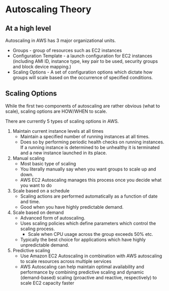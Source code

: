 # Autoscaling Theory

## At a high level

Autoscaling in AWS has 3 major organizational units.

* Groups - group of resources such as EC2 instances
* Configuration Template - a launch configuration for EC2 instances (including AMI ID, instance type, key pair to be used, security groups and block device mapping.)
* Scaling Options - A set of configuration options which dictate how groups will scale based on the occurrence of specified conditions.

## Scaling Options

While the first two components of autoscaling are rather obvious (what to scale), scaling options are HOW/WHEN to scale.

There are currently 5 types of scaling options in AWS.

1. Maintain current instance levels at all times
    * Maintain a specified number of running instances at all times.
    * Does so by performing periodic health checks on running instances. If a running instance is determined to be unhealthy it is terminated and a new instance launched in its place.
2. Manual scaling
    * Most basic type of scaling
    * You literally manually say when you want groups to scale up and down.
    * AWS EC2 Autoscaling manages this process once you decide what you want to do
3. Scale based on a schedule
    * Scaling actions are performed automatically as a function of date and time.
    * Good when you have highly predictable demand.
4. Scale based on demand
    * Advanced form of autoscaling.
    * Uses scaling policies which define parameters which control the scaling process.
      * Scale when CPU usage across the group exceeds 50% etc.
    * Typically the best choice for applications which have highly unpredictable demand.
5. Predictive scaling
    * Use Amazon EC2 Autoscaling in combination with AWS autoscaling to scale resources across multiple services
    * AWS Autoscaling can help maintain optimal availability and performance by combining predictive scaling and dynamic (demand-based) scaling (proactive and reactive, respectively) to scale EC2 capacity faster